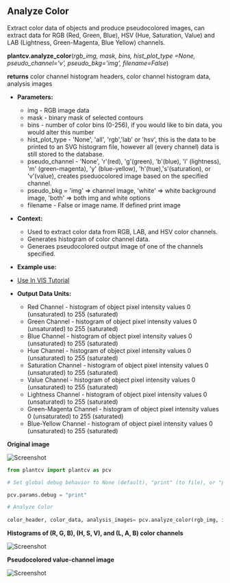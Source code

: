 ## Analyze Color

Extract color data of objects and produce pseudocolored images, can extract data for RGB (Red, Green, Blue), HSV (Hue, Saturation, Value) and LAB (Lightness, Green-Magenta, Blue Yellow) channels.

**plantcv.analyze_color**(*rgb_img, mask, bins, hist_plot_type =None, pseudo_channel='v', pseudo_bkg='img', filename=False*)

**returns** color channel histogram headers, color channel histogram data, analysis images  

- **Parameters:**  
    - img - RGB image data
    - mask - binary mask of selected contours
    - bins - number of color bins (0-256), if you would like to bin data, you would alter this number
    - hist_plot_type - 'None', 'all', 'rgb','lab' or 'hsv', this is the data to be printed to an SVG histogram file, however all (every channel) data is still stored to the database.
    - pseudo_channel - 'None', 'r'(red), 'g'(green), 'b'(blue), 'l' (lightness), 'm' (green-magenta), 'y' (blue-yellow), 'h'(hue),'s'(saturation), or 'v'(value), creates pseduocolored image based on the specified channel.
    - pseudo_bkg = 'img' => channel image, 'white' => white background image, 'both' => both img and white options
    - filename - False or image name. If defined print image
- **Context:**  
    - Used to extract color data from RGB, LAB, and HSV color channels.
    - Generates histogram of color channel data.
    - Generaes pseudocolored output image of one of the channels specified.
- **Example use:**  
 - [Use In VIS Tutorial](vis_tutorial.md)
 
- **Output Data Units:**  
    - Red Channel - histogram of object pixel intensity values 0 (unsaturated) to 255 (saturated)  
    - Green Channel - histogram of object pixel intensity values 0 (unsaturated) to 255 (saturated)  
    - Blue Channel - histogram of object pixel intensity values 0 (unsaturated) to 255 (saturated)  
    - Hue Channel - histogram of object pixel intensity values 0 (unsaturated) to 255 (saturated)  
    - Saturation Channel - histogram of object pixel intensity values 0 (unsaturated) to 255 (saturated)  
    - Value Channel - histogram of object pixel intensity values 0 (unsaturated) to 255 (saturated)  
    - Lightness Channel - histogram of object pixel intensity values 0 (unsaturated) to 255 (saturated)  
    - Green-Magenta Channel - histogram of object pixel intensity values 0 (unsaturated) to 255 (saturated)  
    - Blue-Yellow Channel - histogram of object pixel intensity values 0 (unsaturated) to 255 (saturated)  

**Original image**

![Screenshot](img/documentation_images/analyze_color/original_image.jpg)

```python
from plantcv import plantcv as pcv

# Set global debug behavior to None (default), "print" (to file), or "plot" (Jupyter Notebooks or X11)

pcv.params.debug = "print"

# Analyze Color
    
color_header, color_data, analysis_images= pcv.analyze_color(rgb_img, imagename, mask, 256, None, 'v', 'img', /home/user/analyze_color.png)
```

**Histograms of (R, G, B), (H, S, V), and (L, A, B) color channels**

![Screenshot](img/documentation_images/analyze_color/color_histogram.jpg)

**Pseudocolored value-channel image**

![Screenshot](img/documentation_images/analyze_color/pseudocolored_value_image.jpg)
